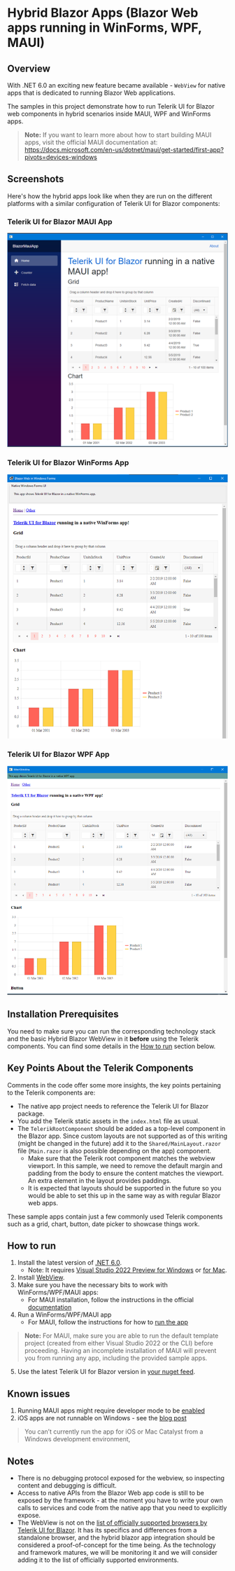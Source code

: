 # Hybrid Blazor Apps (Blazor Web apps running in WinForms, WPF, MAUI)

## Overview

With .NET 6.0 an exciting new feature became available - `WebView` for native apps that is dedicated to running Blazor Web applications.

The samples in this project demonstrate how to run Telerik UI for Blazor web components in hybrid scenarios inside MAUI, WPF and WinForms apps.

> **Note:** If you want to learn more about how to start building MAUI apps, visit the official MAUI documentation at: https://docs.microsoft.com/en-us/dotnet/maui/get-started/first-app?pivots=devices-windows


## Screenshots

Here's how the hybrid apps look like when they are run on the different platforms with a similar configuration of Telerik UI for Blazor components:

### Telerik UI for Blazor MAUI App

![blazor-maui-app](screenshots/blazor-maui-app.png)

### Telerik UI for Blazor WinForms App

![blazor-winforms-app](screenshots/blazor-winforms-app.png)
### Telerik UI for Blazor WPF App

![blazor-wpf-app](screenshots/blazor-wpf-app.png)

## Installation Prerequisites

You need to make sure you can run the corresponding technology stack and the basic Hybrid Blazor WebView in it **before** using the Telerik components. You can find some details in the [How to run](#how-to-run) section below.

## Key Points About the Telerik Components

Comments in the code offer some more insights, the key points pertaining to the Telerik components are:
* The native app project needs to reference the Telerik UI for Blazor package.
* You add the Telerik static assets in the `index.html` file as usual.
* The `TelerikRootComponent` should be added as a top-level component in the Blazor app. Since custom layouts are not supported as of this writing (might be changed in the future) add it to the `Shared/MainLayout.razor` file (`Main.razor` is also possible depending on the app) component.
    * Make sure that the Telerik root component matches the webview viewport. In this sample, we need to remove the default margin and padding from the body to ensure the content matches the viewport. An extra element in the layout provides paddings.
    * It is expected that layouts should be supported in the future so you would be able to set this up in the same way as with regular Blazor web apps.

These sample apps contain just a few commonly used Telerik components such as a grid, chart, button, date picker to showcase things work.

## How to run

1. Install the latest version of [.NET 6.0](https://dotnet.microsoft.com/download/dotnet/6.0/).
    * Note: It requires <a href="http://visualstudio.com/preview" target="_blank">Visual Studio 2022 Preview for Windows</a> or <a href="https://docs.microsoft.com/visualstudio/releasenotes/vs2019-mac-preview-relnotes" target="_blank">for Mac</a>.
1. Install [WebView](https://devblogs.microsoft.com/aspnet/asp-net-core-updates-in-net-6-preview-3/#blazorwebview-controls-for-wpf-windows-forms).
1. Make sure you have the necessary bits to work with WinForms/WPF/MAUI apps:
    * For MAUI installation, follow the instructions in the official [documentation](https://docs.microsoft.com/en-us/dotnet/maui/get-started/installation)
1. Run a WinForms/WPF/MAUI app
    * For MAUI, follow the instructions for how to [run the app](https://docs.microsoft.com/en-us/dotnet/maui/get-started/first-app?pivots=windows)
> **Note:** For MAUI, make sure you are able to run the default template project (created from either Visual Studio 2022 or the CLI) before proceeding. Having an incomplete installation of MAUI will prevent you from running any app, including the provided sample apps.
5. Use the latest Telerik UI for Blazor version in [your nuget feed](https://docs.telerik.com/blazor-ui/installation/nuget).

## Known issues

1. Running MAUI apps might require developer mode to be [enabled](https://stackoverflow.com/questions/36324300/ensure-that-target-device-has-developer-mode-enabled-could-not-obtain-a-develop)
1. iOS apps are not runnable on Windows - see the [blog post](https://devblogs.microsoft.com/aspnet/asp-net-core-updates-in-net-6-preview-4/#ios-and-mac-catalyst)
> You can’t currently run the app for iOS or Mac Catalyst from a Windows development environment,


## Notes


* There is no debugging protocol exposed for the webview, so inspecting content and debugging is difficult.
* Access to native APIs from the Blazor Web app code is still to be exposed by the framework - at the moment you have to write your own calls to services and code from the native app that you need to explicitly expose.
* The WebView is not on the [list of officially supported browsers by Telerik UI for Blazor](https://docs.telerik.com/blazor-ui/browser-support). It has its specifics and differences from a standalone browser, and the hybrid blazor app integration should be considered a proof-of-concept for the time being. As the technology and framework matures, we will be monitoring it and we will consider adding it to the list of officially supported environments.
